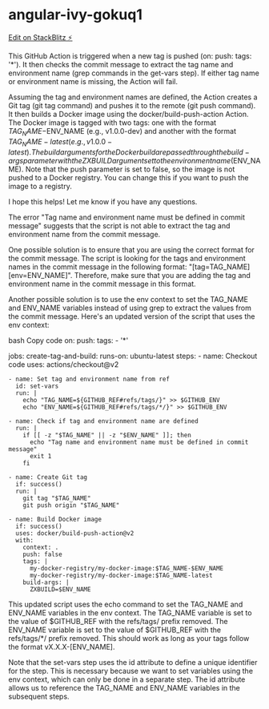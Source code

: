 # angular-ivy-gokuq1

[Edit on StackBlitz ⚡️](https://stackblitz.com/edit/angular-ivy-gokuq1)




This GitHub Action is triggered when a new tag is pushed (on: push: tags: '*'). It then checks the commit message to extract the tag name and environment name (grep commands in the get-vars step). If either tag name or environment name is missing, the Action will fail.

Assuming the tag and environment names are defined, the Action creates a Git tag (git tag command) and pushes it to the remote (git push command). It then builds a Docker image using the docker/build-push-action Action. The Docker image is tagged with two tags: one with the format $TAG_NAME-$ENV_NAME (e.g., v1.0.0-dev) and another with the format $TAG_NAME-latest (e.g., v1.0.0-latest). The build arguments for the Docker build are passed through the build-args parameter with the ZXBUILD argument set to the environment name ($ENV_NAME). Note that the push parameter is set to false, so the image is not pushed to a Docker registry. You can change this if you want to push the image to a registry.

I hope this helps! Let me know if you have any questions.







The error "Tag name and environment name must be defined in commit message" suggests that the script is not able to extract the tag and environment name from the commit message.

One possible solution is to ensure that you are using the correct format for the commit message. The script is looking for the tags and environment names in the commit message in the following format: "[tag=TAG_NAME] [env=ENV_NAME]". Therefore, make sure that you are adding the tag and environment name in the commit message in this format.

Another possible solution is to use the env context to set the TAG_NAME and ENV_NAME variables instead of using grep to extract the values from the commit message. Here's an updated version of the script that uses the env context:

bash
Copy code
on:
  push:
    tags:
      - '*'

jobs:
  create-tag-and-build:
    runs-on: ubuntu-latest
    steps:
    - name: Checkout code
      uses: actions/checkout@v2

    - name: Set tag and environment name from ref
      id: set-vars
      run: |
        echo "TAG_NAME=${GITHUB_REF#refs/tags/}" >> $GITHUB_ENV
        echo "ENV_NAME=${GITHUB_REF#refs/tags/*/}" >> $GITHUB_ENV

    - name: Check if tag and environment name are defined
      run: |
        if [[ -z "$TAG_NAME" || -z "$ENV_NAME" ]]; then
          echo "Tag name and environment name must be defined in commit message"
          exit 1
        fi

    - name: Create Git tag
      if: success()
      run: |
        git tag "$TAG_NAME"
        git push origin "$TAG_NAME"

    - name: Build Docker image
      if: success()
      uses: docker/build-push-action@v2
      with:
        context: .
        push: false
        tags: |
          my-docker-registry/my-docker-image:$TAG_NAME-$ENV_NAME
          my-docker-registry/my-docker-image:$TAG_NAME-latest
        build-args: |
          ZXBUILD=$ENV_NAME
This updated script uses the echo command to set the TAG_NAME and ENV_NAME variables in the env context. The TAG_NAME variable is set to the value of $GITHUB_REF with the refs/tags/ prefix removed. The ENV_NAME variable is set to the value of $GITHUB_REF with the refs/tags/*/ prefix removed. This should work as long as your tags follow the format vX.X.X-[ENV_NAME].

Note that the set-vars step uses the id attribute to define a unique identifier for the step. This is necessary because we want to set variables using the env context, which can only be done in a separate step. The id attribute allows us to reference the TAG_NAME and ENV_NAME variables in the subsequent steps.